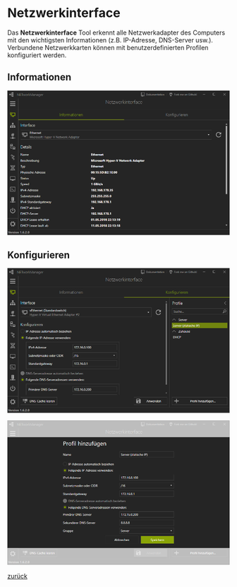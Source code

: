 # Netzwerkinterface

Das **Netzwerkinterface** Tool erkennt alle Netzwerkadapter des Computers mit den wichtigsten Informationen (z.B. IP-Adresse, DNS-Server usw.). Verbundene Netzwerkkarten können mit benutzerdefinierten Profilen konfiguriert werden.

## Informationen

![Netzwerkinterface/Informationen](../../_images/NetworkInterface_Information.de-DE.png)

## Konfigurieren

![Netzwerkinterface/Konfigurieren](../../_images/NetworkInterface_Configure.de-DE.png)

![Netzwerkinterface/Konfigurieren Profile](../../_images/NetworkInterface_Configure_Profile.de-DE.png)

[zurück](../README.md)
